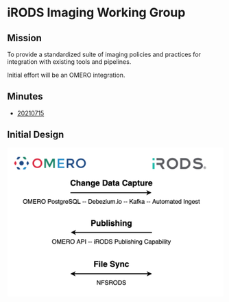 # iRODS Imaging Working Group

## Mission

To provide a standardized suite of imaging policies and practices for integration with existing tools and pipelines.

Initial effort will be an OMERO integration.

## Minutes

 - [20210715](20210715-minutes.md)

## Initial Design

![Initial Design](./omero-irods-integration.png)
